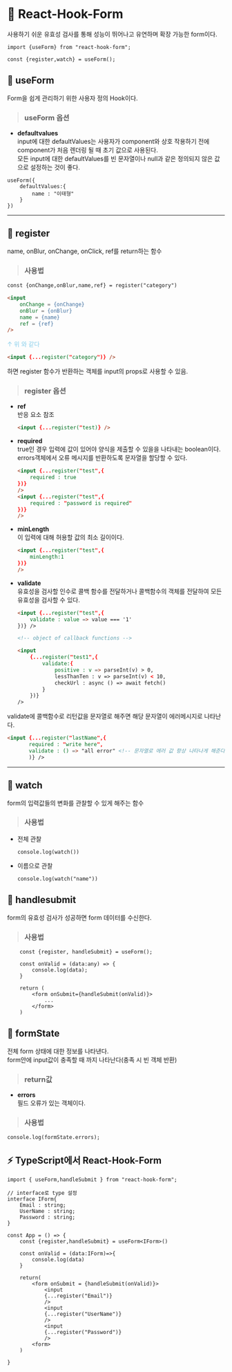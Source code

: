 # 📖 React-Hook-Form 
사용하기 쉬운 유효성 검사를 통해 성능이 뛰어나고 유연하며 확장 가능한 form이다.

```tsx
import {useForm} from "react-hook-form";

const {register,watch} = useForm();
```
## 🌟 useForm
Form을 쉽게 관리하기 위한 사용자 정의 Hook이다.

> ### useForm 옵션
- **defaultvalues**<br />
input에 대한 defaultValues는 사용자가 component와 상호 작용하기 전에 component가 처음 렌더링 될 때 초기 값으로 사용된다.<br />
모든 input에 대한 defaultValues를 빈 문자열이나 null과 같은 정의되지 않은 값으로 설정하는 것이 좋다.
```tsx
useForm({
    defaultValues:{
        name : "이태형"
    }
})
```

<hr />

## 📌 register
name, onBlur, onChange, onClick, ref를 return하는 함수

>  ### 사용법
```html
const {onChange,onBlur,name,ref} = register("category")

<input 
    onChange = {onChange}
    onBlur = {onBlur}
    name = {name}
    ref = {ref}
/>
```
<span style="
color:skyblue">↑ 위 와 같다</span><br />

```html
<input {...register("category")} />
```
하면 register 함수가 반환하는 객체를 input의 props로 사용할 수 있음.

> ### register 옵션
- **ref**<br />
반응 요소 참조
    ```html
    <input {...register("test)} />
    ```
- **required**<br />
true인 경우 입력에 값이 있어야 양식을 제출할 수 있을을 나타내는 boolean이다.<br />
errors객체에서 오류 메시지를 반환하도록 문자열을 할당할 수 있다.

    ```html
    <input {...register("test",{
        required : true
    })}
    />
    <input {...register("test",{
        required : "password is required"
    })}
    />
    ```
- **minLength**<br />
    이 입력에 대해 허용할 값의 최소 길이이다.
    ```html
    <input {...register("test",{
        minLength:1
    })}
    />
    ```
- **validate**<br />
유효성을 검사할 인수로 콜백 함수를 전달하거나 콜백함수의 객체를 전달하여 모든 유효성을 검사할 수 있다.
    ```html
    <input {...register("test",{
        validate : value => value === '1'
    })} />

    <!-- object of callback functions -->
    
    <input 
        {...register("test1",{
            validate:{
                positive : v => parseInt(v) > 0,
                lessThanTen : v => parseInt(v) < 10,
                checkUrl : async () => await fetch()
            }
        })}
    />


    ```
validate에 콜백함수로 리턴값을 문자열로 해주면 해당 문자열이 에러메시지로 나타난다.
```html
<input {...register("lastName",{
       required : "write here",
       validate : () => "all error" <!-- 문자열로 에러 값 항상 나타나게 해준다. -->
       )} />
```
<hr />

## 📌 watch
form의 입력값들의 변화를 관찰할 수 있게 해주는 함수

> ### 사용법
- 전체 관찰
    ```tsx
    console.log(watch())
    ```
- 이름으로 관찰
    ```tsx
    console.log(watch("name"))
    ```

## 📌 handlesubmit
form의 유효성 검사가 성공하면 form 데이터를 수신한다.

> ### 사용법
```tsx
    const {register, handleSubmit} = useForm();

    const onValid = (data:any) => {
        console.log(data);
    }

    return (
        <form onSubmit={handleSubmit(onValid)}>
            ...
        </form>
    )
```
## 📌 formState
전체 form 상태에 대한 정보를 나타낸다.<br />
form안에 input값이 충족할 때 까지 나타난다(충족 시 빈 객체 반환)

> ### return값
- **errors**<br />
필드 오류가 있는 객체이다.

> ### 사용법
```tsx
console.log(formState.errors);
```

## ⚡️ TypeScript에서 React-Hook-Form
```tsx
import { useForm,handleSubmit } from "react-hook-form";

// interface로 type 설정
interface IForm{
    Email : string;
    UserName : string;
    Password : string;
}

const App = () => {
    const {register,handleSubmit} = useForm<IForm>()

    const onValid = (data:IForm)=>{
        console.log(data)
    }

    return(
        <form onSubmit = {handleSubmit(onValid)}>
            <input 
            {...register("Email")}
            />
            <input 
            {...register("UserName")}
            />
            <input 
            {...register("Password")}
            />
        <form>
    )

}
```
